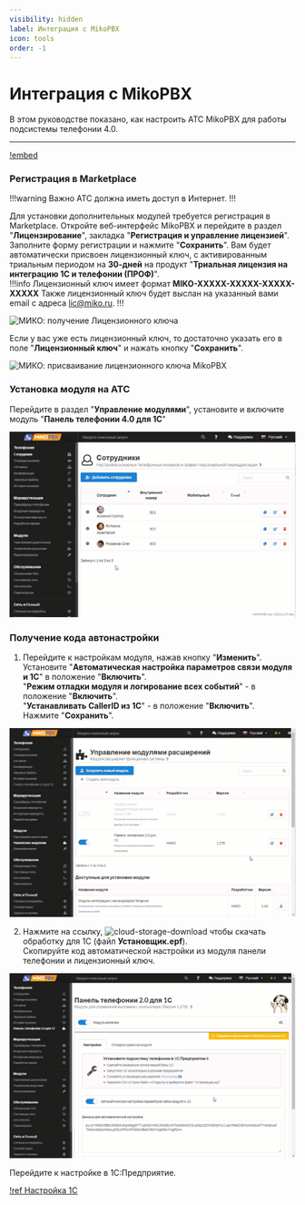 ```yaml
---
visibility: hidden
label: Интеграция с MikoPBX
icon: tools
order: -1
---
```


# Интеграция с MikoPBX

В этом руководстве показано, как настроить АТС MikoPBX для работы подсистемы телефонии 4.0.

---

[!embed](https://rutube.ru/play/embed/7b535c91ba15d48317ed93a9ac176df5/)

### Регистрация в Marketplace

!!!warning Важно
АТС должна иметь доступ в Интернет.
!!!

Для установки дополнительных модулей требуется регистрация в Marketplace. Откройте веб-интерфейс MikoPBX и перейдите
в раздел "**Лицензирование**", закладка "**Регистрация и управление лицензией**".
Заполните форму регистрации и нажмите "**Сохранить**". Вам будет автоматически присвоен лицензионный ключ, с активированным триальным периодом на **30-дней** на продукт "**Триальная лицензия на интеграцию 1С и телефонии (ПРОФ)**".<br>
!!!info Лицензионный ключ имеет формат **MIKO-XXXXX-XXXXX-XXXXX-XXXXX**
Также лицензионный ключ будет выслан на указанный вами email с адреса lic@miko.ru. 
!!!

<img class="miko-shadow img-zoomable"  
    src="/assets/mikopbx/mikopbx_0.png"
    data-original="/assets/mikopbx/mikopbx_0.png"
    srcset="/assets/mikopbx/mikopbx_0_prev.png 1x, /assets/mikopbx/mikopbx_0.png 2x" 
    alt="МИКО: получение Лицензионного ключа"
/> 

Если у вас уже есть лицензионный ключ, то достаточно указать его в поле "**Лицензионный ключ**" и нажать кнопку "**Сохранить**".

<img class="miko-shadow img-zoomable"  
    src="/assets/mikopbx/mikopbx_1.png"
    data-original="/assets/mikopbx/mikopbx_1.png"
    srcset="/assets/mikopbx/mikopbx_1_prev.png 1x, /assets/mikopbx/mikopbx_1.png 2x" 
    alt="МИКО: присваивание лицензионного ключа MikoPBX"
/> 

### Установка модуля на АТС
Перейдите в раздел "**Управление модулями**", установите и включите модуль "**Панель телефонии 4.0 для 1С**" 

<img class="miko-shadow play-on-hover"  
   src="/assets/mikopbx/mikopbx_0.gif"
   alt="МИКО: установка модуля на MikoPBX"
/> 

### Получение кода автонастройки

1. Перейдите к настройкам модуля, нажав кнопку "**Изменить**". <br>
Установите "**Автоматическая настройка параметров связи модуля и 1С**" в положение "**Включить**". <br>
"**Режим отладки модуля и логирование всех событий**" - в положение "**Включить**". <br>
"**Устанавливать CallerID из 1С**" - в положение "**Включить**". <br>
Нажмите "**Сохранить**".

<img class="miko-shadow play-on-hover"  
   src="/assets/mikopbx/mikopbx_2.gif"
   alt="МИКО: настройка модуля панели телефонии на MikoPBX"
/> 

2. Нажмите на ссылку, <img src="~/assets/cloud-storage-download.png" alt="cloud-storage-download"/>
чтобы скачать обработку для 1С (файл **Установщик.epf**). <br>
Скопируйте код автоматической настройки из модуля панели телефонии и лицензионный ключ.

<img class="miko-shadow play-on-hover"  
   src="/assets/mikopbx/mikopbx_4.gif"
   alt="МИКО: скачивание обработки и копирование кода автонастройки и лицензионного ключа"
/> 

Перейдите к настройке в 1С:Предприятие.

[!ref Настройка 1С](/get-started/nastroyka_1c)
